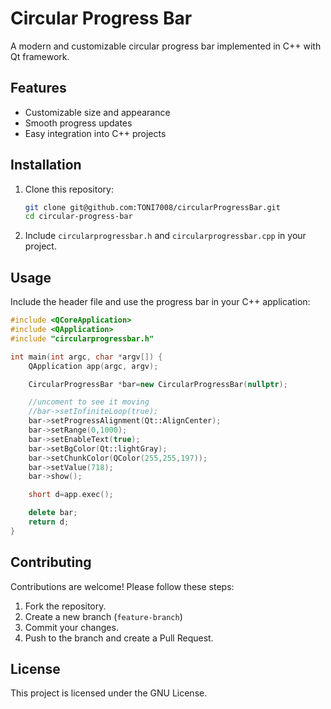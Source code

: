 # Circular Progress Bar

A modern and customizable circular progress bar implemented in C++ with Qt framework.

## Features
- Customizable size and appearance
- Smooth progress updates
- Easy integration into C++ projects

## Installation
1. Clone this repository:
   ```sh
   git clone git@github.com:TONI7008/circularProgressBar.git
   cd circular-progress-bar
   ```
2. Include `circularprogressbar.h` and `circularprogressbar.cpp` in your project.

## Usage

Include the header file and use the progress bar in your C++ application:

```cpp
#include <QCoreApplication>
#include <QApplication>
#include "circularprogressbar.h"

int main(int argc, char *argv[]) {
    QApplication app(argc, argv);

    CircularProgressBar *bar=new CircularProgressBar(nullptr);

    //uncoment to see it moving
    //bar->setInfiniteLoop(true);
    bar->setProgressAlignment(Qt::AlignCenter);
    bar->setRange(0,1000);
    bar->setEnableText(true);
    bar->setBgColor(Qt::lightGray);
    bar->setChunkColor(QColor(255,255,197));
    bar->setValue(718);
    bar->show();

    short d=app.exec();

    delete bar;
    return d;
}

```

## Contributing
Contributions are welcome! Please follow these steps:
1. Fork the repository.
2. Create a new branch (`feature-branch`)
3. Commit your changes.
4. Push to the branch and create a Pull Request.

## License
This project is licensed under the GNU License.

